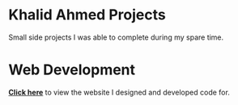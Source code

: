 # Khalid Ahmed Projects
Small side projects I was able to complete during my spare time.

# Web Development
**[Click here](https://mymemoroid.github.io/)** to view the website I designed and developed code for.
